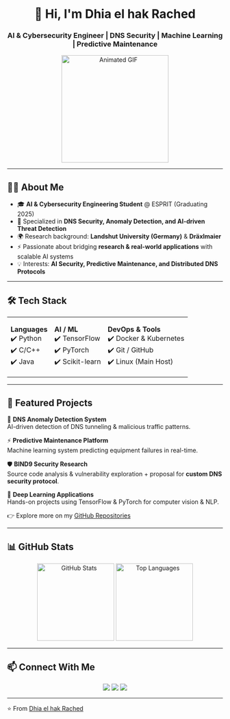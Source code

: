 <h1 align="center">👋 Hi, I'm Dhia el hak Rached</h1>
<h3 align="center">AI & Cybersecurity Engineer | DNS Security | Machine Learning | Predictive Maintenance</h3>

<p align="center">
  <img src="https://thumbs.gfycat.com/WealthyBelovedGreatdane-max-1mb.gif" alt="Animated GIF" width="250"/>
</p>

---

## 👨‍💻 About Me
- 🎓 **AI & Cybersecurity Engineering Student** @ ESPRIT (Graduating 2025)  
- 🔬 Specialized in **DNS Security, Anomaly Detection, and AI-driven Threat Detection**  
- 🌍 Research background: **Landshut University (Germany)** & **Dräxlmaier**  
- ⚡ Passionate about bridging **research & real-world applications** with scalable AI systems  
- 💡 Interests: **AI Security, Predictive Maintenance, and Distributed DNS Protocols**  

---

## 🛠️ Tech Stack
<table>
<tr>
<td>

**Languages**  
✔️ Python  
✔️ C/C++  
✔️ Java  

</td>
<td>

**AI / ML**  
✔️ TensorFlow  
✔️ PyTorch  
✔️ Scikit-learn  

</td>
<td>

**DevOps & Tools**  
✔️ Docker & Kubernetes  
✔️ Git / GitHub  
✔️ Linux (Main Host)  

</td>
</tr>
</table>

---

## 🚀 Featured Projects
🔐 **DNS Anomaly Detection System**  
AI-driven detection of DNS tunneling & malicious traffic patterns.  

⚡ **Predictive Maintenance Platform**  
Machine learning system predicting equipment failures in real-time.  

🛡️ **BIND9 Security Research**  
Source code analysis & vulnerability exploration + proposal for **custom DNS security protocol**.  

🤖 **Deep Learning Applications**  
Hands-on projects using TensorFlow & PyTorch for computer vision & NLP.  

👉 Explore more on my [GitHub Repositories](https://github.com/your-username)  

---

## 📊 GitHub Stats
<p align="center">
  <img src="https://github-readme-stats.vercel.app/api?username=your-username&show_icons=true&theme=tokyonight" alt="GitHub Stats" height="180"/>
  <img src="https://github-readme-stats.vercel.app/api/top-langs/?username=your-username&layout=compact&theme=tokyonight" alt="Top Languages" height="180"/>
</p>

---

## 📫 Connect With Me
<p align="center">
  <a href="mailto:racheddhiaelhakk@gmail.com"><img src="https://img.shields.io/badge/Email-D14836?style=for-the-badge&logo=gmail&logoColor=white"/></a>
  <a href="https://www.linkedin.com/in/your-linkedin/"><img src="https://img.shields.io/badge/LinkedIn-0077B5?style=for-the-badge&logo=linkedin&logoColor=white"/></a>
  <a href="https://github.com/your-username"><img src="https://img.shields.io/badge/GitHub-100000?style=for-the-badge&logo=github&logoColor=white"/></a>
</p>

---

⭐️ From [Dhia el hak Rached](https://github.com/your-username)
